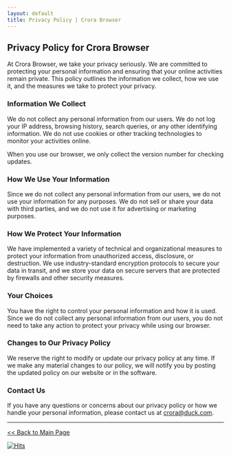 ```yaml
---
layout: default
title: Privacy Policy | Crora Browser
---
```


Privacy Policy for Crora Browser
--------------------------------

At Crora Browser, we take your privacy seriously. We are committed to protecting your personal information and ensuring that your online activities remain private. This policy outlines the information we collect, how we use it, and the measures we take to protect your privacy.

### Information We Collect

We do not collect any personal information from our users. We do not log your IP address, browsing history, search queries, or any other identifying information. We do not use cookies or other tracking technologies to monitor your activities online.

When you use our browser, we only collect the version number for checking updates.

### How We Use Your Information

Since we do not collect any personal information from our users, we do not use your information for any purposes. We do not sell or share your data with third parties, and we do not use it for advertising or marketing purposes.

### How We Protect Your Information

We have implemented a variety of technical and organizational measures to protect your information from unauthorized access, disclosure, or destruction. We use industry-standard encryption protocols to secure your data in transit, and we store your data on secure servers that are protected by firewalls and other security measures.

### Your Choices

You have the right to control your personal information and how it is used. Since we do not collect any personal information from our users, you do not need to take any action to protect your privacy while using our browser.

### Changes to Our Privacy Policy

We reserve the right to modify or update our privacy policy at any time. If we make any material changes to our policy, we will notify you by posting the updated policy on our website or in the software.

### Contact Us

If you have any questions or concerns about our privacy policy or how we handle your personal information, please contact us at crora@duck.com.

---

[<< Back to Main Page](https://crora-browser.github.io/) 

[![Hits](https://hits.seeyoufarm.com/api/count/incr/badge.svg?url=https%3A%2F%2Fcrora-browser.github.io&count_bg=%233498DB&title_bg=%23434343&icon=&icon_color=%23E7E7E7&title=Views&edge_flat=true)](https://hits.seeyoufarm.com)
